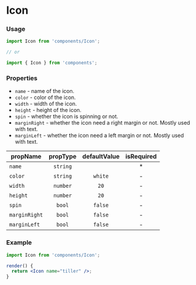 # Icon

### Usage

```jsx
import Icon from 'components/Icon';

// or

import { Icon } from 'components';
```

<!-- STORY -->

### Properties

- `name` - name of the icon.
- `color` - color of the icon.
- `width` - width of the icon.
- `height` - height of the icon.
- `spin` - whether the icon is spinning or not.
- `marginRight` - whether the icon need a right margin or not. Mostly used with text.
- `marginLeft` - whether the icon need a left margin or not. Mostly used with text.

| propName      | propType | defaultValue | isRequired |
| ------------- | :------: | :----------: | :--------: |
| `name`        | `string` |              |     \*     |
| `color`       | `string` |   `white`    |     -      |
| `width`       | `number` |     `20`     |     -      |
| `height`      | `number` |     `20`     |     -      |
| `spin`        |  `bool`  |   `false`    |     -      |
| `marginRight` |  `bool`  |   `false`    |     -      |
| `marginLeft`  |  `bool`  |   `false`    |     -      |

### Example

```jsx
import Icon from 'components/Icon';

render() {
  return <Icon name="tiller" />;
}
```
